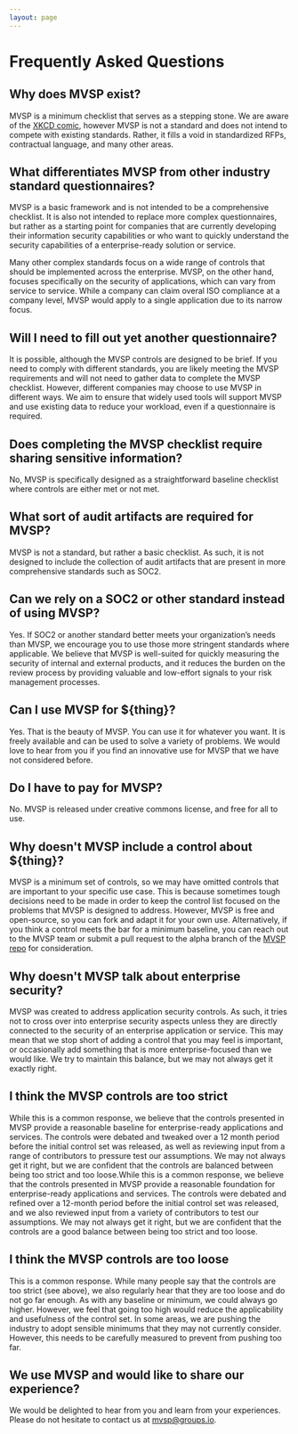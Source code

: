 ```yaml
---
layout: page
---
```

<div class="adoc">

# Frequently Asked Questions

## Why does MVSP exist?
MVSP is a minimum checklist that serves as a stepping stone. We are aware of the [XKCD comic](https://xkcd.com/927/), however MVSP is not a standard and does not intend to compete with existing standards. Rather, it fills a void in standardized RFPs, contractual language, and many other areas.

## What differentiates MVSP from other industry standard questionnaires?
MVSP is a basic framework and is not intended to be a comprehensive checklist. It is also not intended to replace more complex questionnaires, but rather as a starting point for companies that are currently developing their information security capabilities or who want to quickly understand the security capabilities of a enterprise-ready solution or service.

Many other complex standards focus on a wide range of controls that should be implemented across the enterprise. MVSP, on the other hand, focuses specifically on the security of applications, which can vary from service to service. While a company can claim overal ISO compliance at a company level, MVSP would apply to a single application due to its narrow focus.

## Will I need to fill out yet another questionnaire?
It is possible, although the MVSP controls are designed to be brief. If you need to comply with different standards, you are likely meeting the MVSP requirements and will not need to gather data to complete the MVSP checklist. However, different companies may choose to use MVSP in different ways. We aim to ensure that widely used tools will support MVSP and use existing data to reduce your workload, even if a questionnaire is required.

## Does completing the MVSP checklist require sharing sensitive information?
No, MVSP is specifically designed as a straightforward baseline checklist where controls are either met or not met.

## What sort of audit artifacts are required for MVSP?
MVSP is not a standard, but rather a basic checklist. As such, it is not designed to include the collection of audit artifacts that are present in more comprehensive standards such as SOC2.

## Can we rely on a SOC2 or other standard instead of using MVSP?
Yes. If SOC2 or another standard better meets your organization’s needs than MVSP, we encourage you to use those more stringent standards where applicable. We believe that MVSP is well-suited for quickly measuring the security of internal and external products, and it reduces the burden on the review process by providing valuable and low-effort signals to your risk management processes.

## Can I use MVSP for ${thing}?
Yes. That is the beauty of MVSP. You can use it for whatever you want. It is freely available and can be used to solve a variety of problems. We would love to hear from you if you find an innovative use for MVSP that we have not considered before.

## Do I have to pay for MVSP?
No. MVSP is released under creative commons license, and free for all to use.

## Why doesn't MVSP include a control about ${thing}?
MVSP is a minimum set of controls, so we may have omitted controls that are important to your specific use case. This is because sometimes tough decisions need to be made in order to keep the control list focused on the problems that MVSP is designed to address. However, MVSP is free and open-source, so you can fork and adapt it for your own use. Alternatively, if you think a control meets the bar for a minimum baseline, you can reach out to the MVSP team or submit a pull request to the alpha branch of the [MVSP repo](https://github.com/vendorsec/mvsp/)  for consideration.

## Why doesn't MVSP talk about enterprise security?
MVSP was created to address application security controls. As such, it tries not to cross over into enterprise security aspects unless they are directly connected to the security of an enterprise application or service. This may mean that we stop short of adding a control that you may feel is important, or occasionally add something that is more enterprise-focused than we would like. We try to maintain this balance, but we may not always get it exactly right.

## I think the MVSP controls are too strict
While this is a common response, we believe that the controls presented in MVSP provide a reasonable baseline for enterprise-ready applications and services. The controls were debated and tweaked over a 12 month period before the initial control set was released, as well as reviewing input from a range of contributors to pressure test our assumptions. We may not always get it right, but we are confident that the controls are balanced between being too strict and too loose.While this is a common response, we believe that the controls presented in MVSP provide a reasonable foundation for enterprise-ready applications and services. The controls were debated and refined over a 12-month period before the initial control set was released, and we also reviewed input from a variety of contributors to test our assumptions. We may not always get it right, but we are confident that the controls are a good balance between being too strict and too loose.

## I think the MVSP controls are too loose
This is a common response. While many people say that the controls are too strict (see above), we also regularly hear that they are too loose and do not go far enough. As with any baseline or minimum, we could always go higher. However, we feel that going too high would reduce the applicability and usefulness of the control set. In some areas, we are pushing the industry to adopt sensible minimums that they may not currently consider. However, this needs to be carefully measured to prevent from pushing too far.

## We use MVSP and would like to share our experience?
We would be delighted to hear from you and learn from your experiences. Please do not hesitate to contact us at mvsp@groups.io.
</div>
